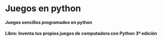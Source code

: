 # Juegos en python

#### Juegos sencillos programados en python

#### Libro: Inventa tus propios juegos de computadora con Python 3ª edición
